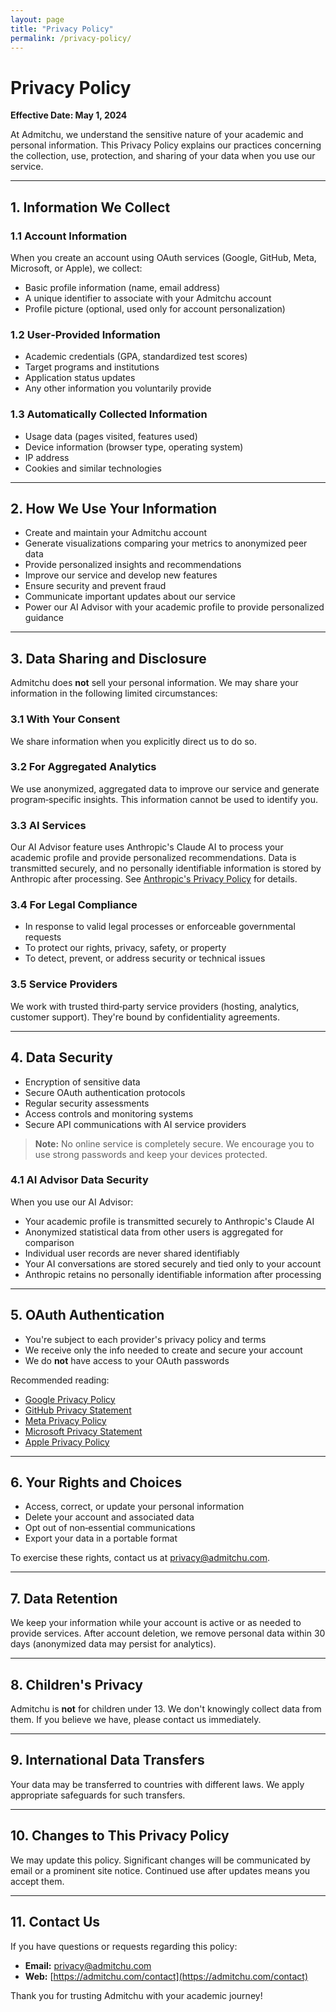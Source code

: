 ```yaml
---
layout: page
title: "Privacy Policy"
permalink: /privacy-policy/
---
```


# Privacy Policy

**Effective Date: May 1, 2024**

At Admitchu, we understand the sensitive nature of your academic and personal information. This Privacy Policy explains our practices concerning the collection, use, protection, and sharing of your data when you use our service.

---

## 1. Information We Collect

### 1.1 Account Information

When you create an account using OAuth services (Google, GitHub, Meta, Microsoft, or Apple), we collect:

- Basic profile information (name, email address)
- A unique identifier to associate with your Admitchu account
- Profile picture (optional, used only for account personalization)

### 1.2 User‑Provided Information

- Academic credentials (GPA, standardized test scores)  
- Target programs and institutions  
- Application status updates  
- Any other information you voluntarily provide  

### 1.3 Automatically Collected Information

- Usage data (pages visited, features used)  
- Device information (browser type, operating system)  
- IP address  
- Cookies and similar technologies  

---

## 2. How We Use Your Information

- Create and maintain your Admitchu account  
- Generate visualizations comparing your metrics to anonymized peer data  
- Provide personalized insights and recommendations  
- Improve our service and develop new features  
- Ensure security and prevent fraud  
- Communicate important updates about our service  
- Power our AI Advisor with your academic profile to provide personalized guidance  

---

## 3. Data Sharing and Disclosure

Admitchu does **not** sell your personal information. We may share your information in the following limited circumstances:

### 3.1 With Your Consent

We share information when you explicitly direct us to do so.

### 3.2 For Aggregated Analytics

We use anonymized, aggregated data to improve our service and generate program‑specific insights. This information cannot be used to identify you.

### 3.3 AI Services

Our AI Advisor feature uses Anthropic's Claude AI to process your academic profile and provide personalized recommendations. Data is transmitted securely, and no personally identifiable information is stored by Anthropic after processing. See [Anthropic's Privacy Policy](https://www.anthropic.com/privacy) for details.

### 3.4 For Legal Compliance

- In response to valid legal processes or enforceable governmental requests  
- To protect our rights, privacy, safety, or property  
- To detect, prevent, or address security or technical issues  

### 3.5 Service Providers

We work with trusted third‑party service providers (hosting, analytics, customer support). They're bound by confidentiality agreements.

---

## 4. Data Security

- Encryption of sensitive data  
- Secure OAuth authentication protocols  
- Regular security assessments  
- Access controls and monitoring systems  
- Secure API communications with AI service providers  

> **Note:** No online service is completely secure. We encourage you to use strong passwords and keep your devices protected.

### 4.1 AI Advisor Data Security

When you use our AI Advisor:

- Your academic profile is transmitted securely to Anthropic's Claude AI  
- Anonymized statistical data from other users is aggregated for comparison  
- Individual user records are never shared identifiably  
- Your AI conversations are stored securely and tied only to your account  
- Anthropic retains no personally identifiable information after processing  

---

## 5. OAuth Authentication

- You're subject to each provider's privacy policy and terms  
- We receive only the info needed to create and secure your account  
- We do **not** have access to your OAuth passwords  

Recommended reading:

- [Google Privacy Policy](https://policies.google.com/privacy)  
- [GitHub Privacy Statement](https://docs.github.com/en/github/site-policy/github-privacy-statement)  
- [Meta Privacy Policy](https://www.facebook.com/privacy/policy/)  
- [Microsoft Privacy Statement](https://privacy.microsoft.com/privacystatement)  
- [Apple Privacy Policy](https://www.apple.com/legal/privacy/en-ww/)  

---

## 6. Your Rights and Choices

- Access, correct, or update your personal information  
- Delete your account and associated data  
- Opt out of non‑essential communications  
- Export your data in a portable format  

To exercise these rights, contact us at [privacy@admitchu.com](mailto:privacy@admitchu.com).

---

## 7. Data Retention

We keep your information while your account is active or as needed to provide services. After account deletion, we remove personal data within 30 days (anonymized data may persist for analytics).

---

## 8. Children's Privacy

Admitchu is **not** for children under 13. We don't knowingly collect data from them. If you believe we have, please contact us immediately.

---

## 9. International Data Transfers

Your data may be transferred to countries with different laws. We apply appropriate safeguards for such transfers.

---

## 10. Changes to This Privacy Policy

We may update this policy. Significant changes will be communicated by email or a prominent site notice. Continued use after updates means you accept them.

---

## 11. Contact Us

If you have questions or requests regarding this policy:

- **Email:** [privacy@admitchu.com](mailto:privacy@admitchu.com)  
- **Web:** [https://admitchu.com/contact](https://admitchu.com/contact)  

Thank you for trusting Admitchu with your academic journey!
